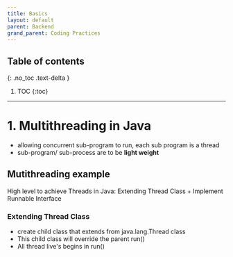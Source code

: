 ```yaml
---
title: Basics
layout: default
parent: Backend 
grand_parent: Coding Practices
---
```


## Table of contents
{: .no_toc .text-delta }

1. TOC
{:toc}

---

# 1. Multithreading in Java
- allowing concurrent sub-program to run, each sub program is a thread
- sub-program/ sub-process are to be **light weight**

## Mutithreading example

High level to achieve Threads in Java:
Extending Thread Class + Implement Runnable Interface

### Extending Thread Class
- create child class that extends from java.lang.Thread class
- This child class will override the parent run() 
- All thread live's begins in run()
